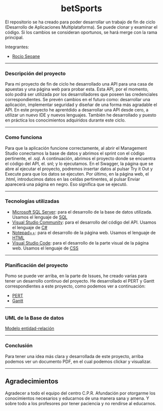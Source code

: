 <h1 align="center">
  betSports
</h1>

El repositorio se ha creado para poder desarrollar un trabajo de fin de ciclo (Desarrollo de Aplicaciones Multiplataforma).
Se puede clonar y examinar el código. Si los cambios se consideran oportunos, se hará merge con la rama principal.

Integrantes:
  - [Rocío Seoane](https://github.com/roocioseoane)
 


------------

### Descripción del proyecto
Para mi proyecto de fin de ciclo he desarrollado una API para una casa de apuestas y una página web para probar esta.
Esta API, por el momento, solo podrá ser utilizada por los desarrolladores que poseen las credenciales correspondientes.
Se prevén cambios en el futuro como: desarrollar una aplicación, implementar seguridad y diseñar de una forma más agradable el API.
En este proyecto he aprentdido a desarrollar una API desde cero, a utilizar un nuevo IDE y nuevos lenguajes.
También he desarrollado y puesto en práctica los conocimientos adquiridos durante este ciclo.

------------

### Como funciona
Para que la aplicación funcione correctamente, al abrir el Management Studio conectamos la base de datos y abrimos el sprint con el código pertinente, el .sql. A continuación, abrimos el proyecto donde se encuentra el código del API, el. snl; y lo ejecutamos.
En el Swagger, la página que se abre al ejecutar el proyecto, podremos insertar datos al pulsar Try it Out y Execute para que los datos se ejecuten.
Por último, en la página web, el .html, introducimos datos en las celdas pertinentes, al pulsar Enviar aparecerá una página en negro. Eso significa que se ejecutó.

------------

### Tecnologías utilizadas
  - [Microsoft SQL Server](https://docs.microsoft.com/en-us/sql/ssms/download-sql-server-management-studio-ssms?view=sql-server-ver16): para el desarrollo de la base de datos utilizada. 
    Usamos el lenguaje de [SQL](https://datademia.es/blog/que-es-sql)
  - [Visual Studio Community](https://visualstudio.microsoft.com/es/vs/community/): para el desarrollo del código del API. 
    Usamos el lenguaje de [C#](https://bsw.es/que-es-c/)
  - [Notepad++](https://notepad-plus-plus.org/downloads/): para el desarrollo de la página web.
    Usamos el lenguaje de [HTML](https://developer.mozilla.org/es/docs/Web/HTML)
  - [Visual Studio Code](https://code.visualstudio.com/download): para el desarrollo de la parte visual de la página web.
    Usamos el lenguaje de [CSS](https://blog.hubspot.es/website/que-es-css)

------------

### Planificación del proyecto
Pomo se puede ver arriba, en la parte de Issues, he creado varias para tener un desarrollo continuo del proyecto.
He desarrollado el PERT y Gantt correspondientes a este proyecto, como podemos ver a continuación:

- [PERT](https://raw.githubusercontent.com/roocioseoane/PFC_Rocio/main/PERT.png?token=GHSAT0AAAAAABVEQZIZ5FOVRUL4G6H5G4HIYUWODKA)
- [Gantt](https://raw.githubusercontent.com/roocioseoane/PFC_Rocio/main/Gantt.png?token=GHSAT0AAAAAABVEQZIYJI2OFKGSA5YBMIV2YUWODRQ)

------------

### UML de la Base de datos
[Modelo entidad-relación](https://raw.githubusercontent.com/roocioseoane/PFC_Rocio/main/ModeloER_BBDD.png?token=GHSAT0AAAAAABVEQZIZWIRGJL3Z3PC25YM2YUWOILQ)

------------

### Conclusión
Para tener una idea más clara y desarrollada de este proyecto, arriba podemos ver un documento PDF, en el cual podemos clickar y visualizar.

------------

## Agradecimientos
Agradecer a todo el equipo del centro C.P.R. Afundación por otorgarme los conocimientos necesarios y educarnos de una manera sana y amena. Y sobre todo a los profesores por tener paciencia y no rendirse al educarnos.
     
